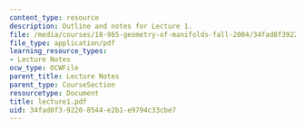 ```yaml
---
content_type: resource
description: Outline and notes for Lecture 1.
file: /media/courses/18-965-geometry-of-manifolds-fall-2004/34fad8f392208544e2b1e9794c33cbe7_lecture1.pdf
file_type: application/pdf
learning_resource_types:
- Lecture Notes
ocw_type: OCWFile
parent_title: Lecture Notes
parent_type: CourseSection
resourcetype: Document
title: lecture1.pdf
uid: 34fad8f3-9220-8544-e2b1-e9794c33cbe7
---
```

